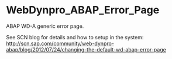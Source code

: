 WebDynpro_ABAP_Error_Page
=========================

ABAP WD-A generic error page.

See SCN blog for details and how to setup in the system: http://scn.sap.com/community/web-dynpro-abap/blog/2012/07/24/changing-the-default-wd-abap-error-page 
